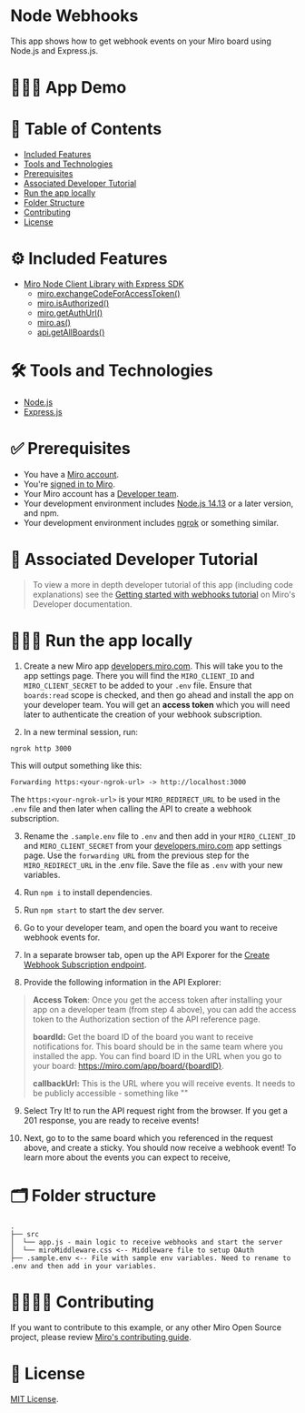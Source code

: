 # Node Webhooks

This app shows how to get webhook events on your Miro board using Node.js and Express.js.

# 👨🏻‍💻 App Demo

# 📒 Table of Contents

- [Included Features](#features)
- [Tools and Technologies](#tools)
- [Prerequisites](#prerequisites)
- [Associated Developer Tutorial](#tutorial)
- [Run the app locally](#run)
- [Folder Structure](#folder)
- [Contributing](#contributing)
- [License](#license)

# ⚙️ Included Features <a name="features"></a>

- [Miro Node Client Library with Express SDK](https://miroapp.github.io/api-clients/node/index.html)
  - [miro.exchangeCodeForAccessToken()](https://miroapp.github.io/api-clients/node/classes/index.Miro.html#exchangeCodeForAccessToken)
  - [miro.isAuthorized()](https://miroapp.github.io/api-clients/node/classes/index.Miro.html#isAuthorized)
  - [miro.getAuthUrl()](https://miroapp.github.io/api-clients/node/classes/index.Miro.html#getAuthUrl)
  - [miro.as()](https://miroapp.github.io/api-clients/node/classes/index.Miro.html#as)
  - [api.getAllBoards()](https://miroapp.github.io/api-clients/node/classes/index.MiroApi.html#getAllBoards)

# 🛠️ Tools and Technologies <a name="tools"></a>

- [Node.js](https://nodejs.org/en)
- [Express.js](https://expressjs.com/)

# ✅ Prerequisites <a name="prerequisites"></a>

- You have a [Miro account](https://miro.com/signup/).
- You're [signed in to Miro](https://miro.com/login/).
- Your Miro account has a [Developer team](https://developers.miro.com/docs/create-a-developer-team).
- Your development environment includes [Node.js 14.13](https://nodejs.org/en/download) or a later version, and npm.
- Your development environment includes [ngrok](https://ngrok.com/) or something similar.

# 📖 Associated Developer Tutorial <a name="tutorial"></a>

> To view a more in depth developer tutorial
> of this app (including code explanations) see the [Getting started with webhooks tutorial](https://developers.miro.com/docs/getting-started-with-webhooks) on Miro's Developer documentation.

# 🏃🏽‍♂️ Run the app locally <a name="run"></a>

1. Create a new Miro app [developers.miro.com](https://developers.miro.com/). This will take you to the app settings page. There you
   will find the `MIRO_CLIENT_ID` and `MIRO_CLIENT_SECRET` to be added to your `.env` file. Ensure that `boards:read` scope is checked,
   and then go ahead and install the app on your developer team. You will get an **access token** which you will need later to
   authenticate the creation of your webhook subscription.

2. In a new terminal session, run:

```
ngrok http 3000
```

This will output something like this:

```
Forwarding https:<your-ngrok-url> -> http://localhost:3000
```

The `https:<your-ngrok-url>` is your `MIRO_REDIRECT_URL` to be used in the `.env` file and then later when calling the API to create a webhook subscription.

3. Rename the `.sample.env` file to `.env` and then add in your `MIRO_CLIENT_ID` and `MIRO_CLIENT_SECRET` from your [developers.miro.com](https://developers.miro.com/) app settings page. Use the `forwarding URL` from the previous step for the `MIRO_REDIRECT_URL` in the .env file. Save the file as `.env` with your new variables.

4. Run `npm i` to install dependencies.

5. Run `npm start` to start the dev server.

6. Go to your developer team, and open the board you want to receive webhook events for.

7. In a separate browser tab, open up the API Exporer for the [Create Webhook Subscription endpoint](https://developers.miro.com/reference/create-board-subscription).

8. Provide the following information in the API Explorer:

> **Access Token**: Once you get the access token after installing your app on a developer team (from step 4 above), you can add the access token to the Authorization section of the API reference page.
>
> **boardId:** Get the board ID of the board you want to receive notifications for. This board should be in the same team where you installed the app. You can find board ID in the URL when you go to your board: https://miro.com/app/board/{boardID}.
>
> **callbackUrl:** This is the URL where you will receive events. It needs to be publicly accessible - something like "<your-ngrok-app>"

9. Select Try It! to run the API request right from the browser. If you get a 201 response, you are ready to receive events!

10. Next, go to to the same board which you referenced in the request above, and create a sticky. You should now receive a webhook event! To learn more about the events you can expect to receive,

# 🗂️ Folder structure <a name="folder"></a>

```
.
├── src
│  └── app.js - main logic to receive webhooks and start the server
│  └── miroMiddleware.css <-- Middleware file to setup OAuth
├── .sample.env <-- File with sample env variables. Need to rename to .env and then add in your variables.
```

# 🫱🏻‍🫲🏽 Contributing <a name="contributing"></a>

If you want to contribute to this example, or any other Miro Open Source project, please review [Miro's contributing guide](https://github.com/miroapp/app-examples/blob/main/CONTRIBUTING.md).

# 🪪 License <a name="license"></a>

[MIT License](https://github.com/miroapp/app-examples/blob/main/LICENSE).
